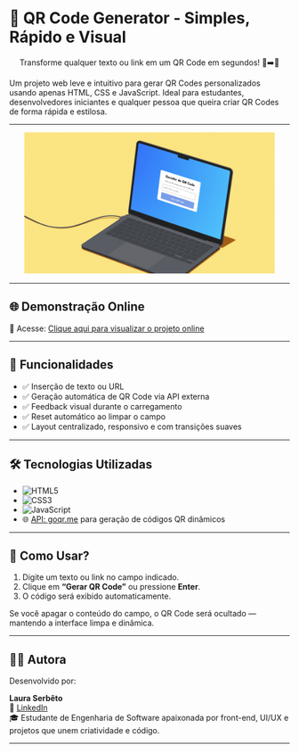 # 📲 QR Code Generator - Simples, Rápido e Visual

<p align="center">
  Transforme qualquer texto ou link em um QR Code em segundos! 🔗➡️🧩
</p>

Um projeto web leve e intuitivo para gerar QR Codes personalizados usando apenas HTML, CSS e JavaScript. Ideal para estudantes, desenvolvedores iniciantes e qualquer pessoa que queira criar QR Codes de forma rápida e estilosa.

---

<p align="center">
  <img src="img/tela.png" alt="Tela do projeto QR Code Generator" width="450px">
</p>

---

## 🌐 Demonstração Online

🔗 Acesse: [Clique aqui para visualizar o projeto online](https://qrcode-generator-vjeg.vercel.app/)  

---

## 🚀 Funcionalidades

- ✅ Inserção de texto ou URL
- ✅ Geração automática de QR Code via API externa
- ✅ Feedback visual durante o carregamento
- ✅ Reset automático ao limpar o campo
- ✅ Layout centralizado, responsivo e com transições suaves

---

## 🛠️ Tecnologias Utilizadas

- ![HTML5](https://img.shields.io/badge/HTML5-%23E34F26.svg?style=for-the-badge&logo=html5&logoColor=white)
- ![CSS3](https://img.shields.io/badge/CSS3-%231572B6.svg?style=for-the-badge&logo=css3&logoColor=white)
- ![JavaScript](https://img.shields.io/badge/JavaScript-%23F7DF1E.svg?style=for-the-badge&logo=javascript&logoColor=black)
- 🌐 [API: goqr.me](https://goqr.me/api/) para geração de códigos QR dinâmicos

---

## 🧭 Como Usar?

1. Digite um texto ou link no campo indicado.
2. Clique em **“Gerar QR Code”** ou pressione **Enter**.
3. O código será exibido automaticamente.

Se você apagar o conteúdo do campo, o QR Code será ocultado — mantendo a interface limpa e dinâmica.

---

## 👩‍💻 Autora

Desenvolvido por:

**Laura Serbêto**  
🔗 [LinkedIn](https://www.linkedin.com/in/lauraserbeto)  
🎓 Estudante de Engenharia de Software apaixonada por front-end, UI/UX e projetos que unem criatividade e código.

---

